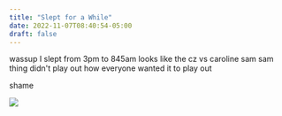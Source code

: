 ```yaml
---
title: "Slept for a While"
date: 2022-11-07T08:40:54-05:00
draft: false
---
```


wassup I slept from 3pm to 845am looks like the cz vs caroline sam sam thing didn't play out how everyone wanted it to play out  

shame  

![](https://www.tradingview.com/x/Pqau7Jdx/)